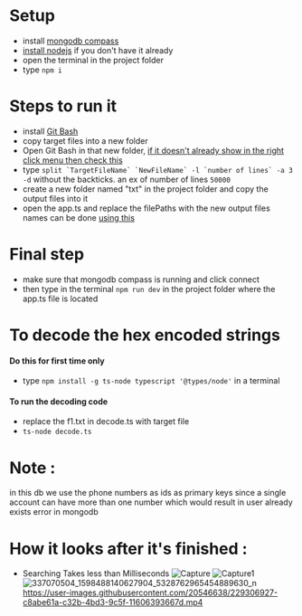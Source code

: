 # Setup

* install [mongodb compass](https://www.mongodb.com/try/download/community)
* [install nodejs](https://nodejs.org/en/download) if you don't have it already
* open the terminal in the project folder
* type `npm i`

# Steps to run it

- install [Git Bash](https://git-scm.com/downloads)
- copy target files into a new folder
- Open Git Bash in that new folder, [if it doesn't already show in the right click menu then check this](https://www.youtube.com/watch?v=kIgZEdyn1dA)
-  type 
``split `TargetFileName` `NewFileName` -l `number of lines` -a 3 -d`` without the backticks. an ex of number of lines `50000` 
- create a new folder named "txt" in the project folder and copy the output files into it
- open the app.ts and replace the filePaths with the new output files names can be done [using this](https://superuser.com/questions/395836/how-to-copy-a-list-of-file-names-to-text-file)   


# Final step

* make sure that mongodb compass is running and click connect
* then type in the terminal `npm run dev` in the project folder where the app.ts file is located 

# To decode the hex encoded strings

#### Do this for first time only ####
* type `npm install -g ts-node typescript '@types/node'` in a terminal

#### To run the decoding code ####
* replace the f1.txt in decode.ts with target file
* `ts-node decode.ts`

# Note :
in this db we use the phone numbers as ids as primary keys since a single account can have more than one number which would result in user already exists error in mongodb 

# How it looks after it's finished :
- Searching Takes less than Milliseconds 
![Capture](https://user-images.githubusercontent.com/20546638/229307090-b8577356-dd9e-4d65-9988-22b17fc82ee4.jpg)
![Capture1](https://user-images.githubusercontent.com/20546638/229307103-102a232c-d62f-49fa-83d2-ade7edeaba63.jpg)
![337070504_1598488140627904_5328762965454889630_n](https://user-images.githubusercontent.com/20546638/229307110-5bc8852d-63ca-434d-a8fa-f71dc51742fb.jpg)
https://user-images.githubusercontent.com/20546638/229306927-c8abe61a-c32b-4bd3-9c5f-11606393667d.mp4

